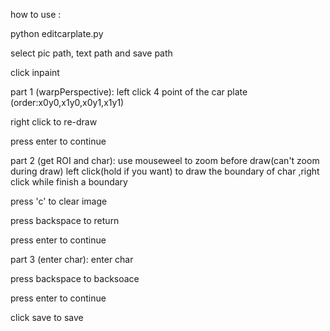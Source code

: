 how to use :

python editcarplate.py


select pic path, text path and  save path

click inpaint


part 1 (warpPerspective):
left click 4 point of the car plate (order:x0y0,x1y0,x0y1,x1y1)

right click to re-draw


press enter to continue 


part 2 (get ROI and char):
use mouseweel to zoom before draw(can't zoom during draw)
left click(hold if you want) to draw the boundary of char ,right click while finish a boundary

press 'c' to clear image

press backspace to return 

press enter to continue


part 3 (enter char):
enter char 

press backspace to backsoace

press enter to continue


click save to save

